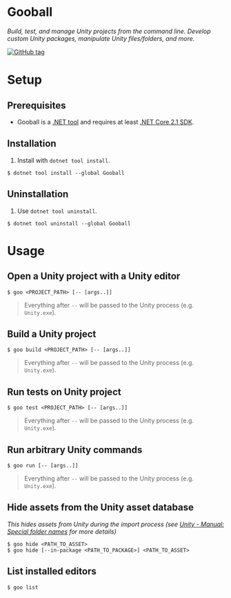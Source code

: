 # Gooball
*Build, test, and manage Unity projects from the command line. Develop custom Unity packages, manipulate Unity files/folders, and more.*

[![GitHub tag](https://img.shields.io/nuget/v/Andtech.Gooball)](https://www.nuget.org/packages/Andtech.Gooball/)

# Setup
## Prerequisites
* Gooball is a [.NET tool](https://docs.microsoft.com/en-us/dotnet/core/tools/global-tools) and requires at least [.NET Core 2.1 SDK](https://www.microsoft.com/net/download/core).

## Installation
1. Install with `dotnet tool install`.
```
$ dotnet tool install --global Gooball
```

## Uninstallation
1. Use `dotnet tool uninstall`.
```
$ dotnet tool uninstall --global Gooball
```

# Usage

## Open a Unity project with a Unity editor
```
$ goo <PROJECT_PATH> [-- [args..]]
```

> Everything after `--` will be passed to the Unity process (e.g. `Unity.exe`).

## Build a Unity project
```
$ goo build <PROJECT_PATH> [-- [args..]]
```

> Everything after `--` will be passed to the Unity process (e.g. `Unity.exe`).

## Run tests on Unity project
```
$ goo test <PROJECT_PATH> [-- [args..]]
```

> Everything after `--` will be passed to the Unity process (e.g. `Unity.exe`).

## Run arbitrary Unity commands
```
$ goo run [-- [args..]]
```

> Everything after `--` will be passed to the Unity process (e.g. `Unity.exe`).

## Hide assets from the Unity asset database

*This hides assets from Unity during the import process (see [Unity - Manual: Special folder names](https://docs.unity3d.com/Manual/SpecialFolders.html) for more details)*

```
$ goo hide <PATH_TO_ASSET>
$ goo hide [--in-package <PATH_TO_PACKAGE>] <PATH_TO_ASSET>
```

## List installed editors
```
$ goo list
```
